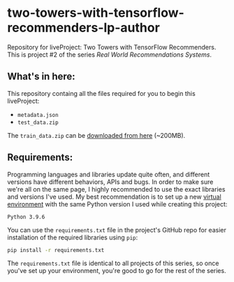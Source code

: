 # two-towers-with-tensorflow-recommenders-lp-author
Repository for liveProject: Two Towers with TensorFlow Recommenders. This is project #2 of the series _Real World Recommendations Systems_.

## What's in here:
This repository containg all the files required for you to begin this liveProject:

* `metadata.json`
* `test_data.zip`

The `train_data.zip` can be [downloaded from here](https://lp-prod-resources.s3.us-west-2.amazonaws.com/866/train_data.zip) (~200MB).

## Requirements:
Programming languages and libraries update quite often, and different versions have different behaviors, APIs and bugs. In order to make sure we're all on the same page, I highly recommended to use the exact libraries and versions I've used. My best recommendation is to set up a new [virtual environment](https://docs.python.org/3/tutorial/venv.html) with the same Python version I used while creating this project: 
```
Python 3.9.6
```
You can use the `requirements.txt` file in the project's GitHub repo for easier installation of the required libraries using `pip`:
```bash
pip install -r requirements.txt
```
The `requirements.txt` file is identical to all projects of this series, so once you've set up your environment, you're good to go for the rest of the series. 
